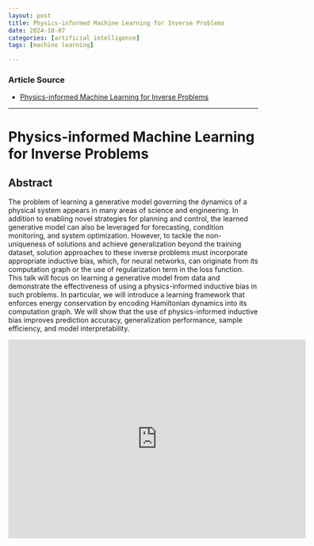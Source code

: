 ```yaml
---
layout: post
title: Physics-informed Machine Learning for Inverse Problems
date: 2024-10-07
categories: [artificial intelligence]
tags: [machine learning]

---
```


### Article Source


* [Physics-informed Machine Learning for Inverse Problems](https://www.youtube.com/watch?v=KeoGvnZyBOk)

---



# Physics-informed Machine Learning for Inverse Problems


## Abstract

The problem of learning a generative model governing the dynamics of a physical system appears in many areas of science and engineering. In addition to enabling novel strategies for planning and control, the learned generative model can also be leveraged for forecasting, condition monitoring, and system optimization. However, to tackle the non-uniqueness of solutions and achieve generalization beyond the training dataset, solution approaches to these inverse problems must incorporate appropriate inductive bias, which, for neural networks, can originate from its computation graph or the use of regularization term in the loss function. This talk will focus on learning a generative model from data and demonstrate the effectiveness of using a physics-informed inductive bias in such problems. In particular, we will introduce a learning framework that enforces energy conservation by encoding Hamiltonian dynamics into its computation graph. We will show that the use of physics-informed inductive bias improves prediction accuracy, generalization performance, sample efficiency, and model interpretability.


<iframe width="600" height="400" src="https://www.youtube.com/embed/KeoGvnZyBOk?si=x_8OE-O5n2-bXtxw" title="YouTube video player" frameborder="0" allow="accelerometer; autoplay; clipboard-write; encrypted-media; gyroscope; picture-in-picture; web-share" referrerpolicy="strict-origin-when-cross-origin" allowfullscreen></iframe>
